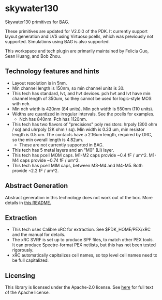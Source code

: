 # skywater130

Skywater130 primitives for [BAG](https://github.com/ucb-art/bag).

These primitives are updated for V2.0.0 of the PDK. It currently support layout generation and LVS using Virtuoso pcells, which was previously not supported. Simulations using BAG is also supported.

This workspace and tech plugin are primarily maintained by Felicia Guo, Sean Huang, and Bob Zhou.

## Technology features and hints

- Layout resolution is in 5nm.
- Min channel length is 150nm, so min channel units is 30.
- This tech has standard, lvt, and hvt devices. pch hvt and lvt have min channel length of 350um,
  so they cannot be used for logic-style MOS with nch.
- Min nch width is 420nm (84 units). Min pch width is 550nm (110 units).
- Widths are quantized in irregular intervals. See the pcells for examples.
  - Nch has 840nm. Pch has 1120nm.
- This tech has two flavors of "precisions" poly resistors: hrpoly (300 ohm / sq) and uhrpoly (2K ohm / sq). Min width is 0.33 um, min resistor length is 0.5 um. The contacts have a 2.16um length, required by DRC, so the min overall length is 4.82um.
  - These are not currently supported in BAG.
- This tech has 5 metal layers and an "M0" (LI) layer.
- This tech has pcell MOM caps. M1-M2 caps provide ~0.4 fF / um^2. M1-M4 caps provide ~0.74 fF /
  um^2.
- This tech has pcell MIM caps, between M3-M4 and M4-M5. Both provide ~2.2 fF / um^2.

## Abstract Generation

Abstract generation in this technology does not work out of the box. More details in [this README.](abstract_setup/README.md)

## Extraction

- This tech uses Calibre xRC for extraction. See $PDK_HOME/PEX/xRC and the manual for details.
- The xRC SVRF is set up to produce SPF files, to match other PEX tools. It can produce Spectre-format 
PEX netlists, but this has not been tested rigorously.
- xRC automatically capitalizes cell names, so top level cell names need to be full capitalized.

## Licensing

This library is licensed under the Apache-2.0 license.  See [here](LICENSE) for full text of the 
Apache license.
